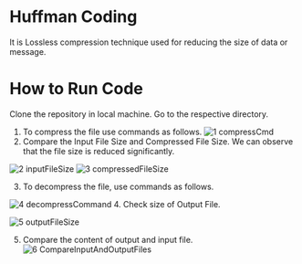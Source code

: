 # Huffman Coding
It is Lossless compression technique used for reducing the size of data or message.
# How to Run Code
Clone the repository in local machine.
Go to the respective directory.
1. To compress the file use commands as follows.
![1 compressCmd](https://github.com/sahilotari/HuffmanCoding/assets/85446273/c8d18609-f10d-4b9d-a5e6-fe393d121836)
2. Compare the Input File Size and Compressed File Size.
We can observe that the file size is reduced significantly.

![2 inputFileSize](https://github.com/sahilotari/HuffmanCoding/assets/85446273/4947b0b9-206a-4a4f-b368-091df45eb248)
![3 compressedFileSize](https://github.com/sahilotari/HuffmanCoding/assets/85446273/c03d20b7-1492-403a-be64-8cbe2428a7c0)

3. To decompress the file, use commands as follows.

![4 decompressCommand](https://github.com/sahilotari/HuffmanCoding/assets/85446273/18bfc81d-ef88-42ad-94a4-512ea0812092)
4. Check size of Output File.

![5 outputFileSize](https://github.com/sahilotari/HuffmanCoding/assets/85446273/dcb247db-cbd2-410e-8139-9eddf67b8393)

5. Compare the content of output and input file.
![6 CompareInputAndOutputFiles](https://github.com/sahilotari/HuffmanCoding/assets/85446273/04f8f50a-f51b-44bf-8b59-7166f75070d6)
